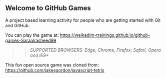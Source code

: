 ## Welcome to GitHub Games

A project based learning activity for people who are getting started with Git and GitHub.

You can play the game at: https://welkadim-trainings.github.io/github-games-Saraalrasheed99

>> _*SUPPORTED BROWSERS*: Edge, Chrome, Firefox, Safari, Opera and IE9+_

This fun open source game was cloned from: https://github.com/jakesgordon/javascript-tetris

